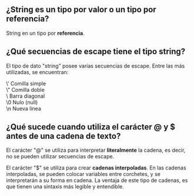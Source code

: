 ## ¿String es un tipo por valor o un tipo por referencia?
String en un tipo por **referencia**.


## ¿Qué secuencias de escape tiene el tipo string?
El tipo de dato "string" posee varias secuencias de escape. Entre las más utilizadas, se encuentran:

\\'      Comilla simple  
\\"      Comilla doble  
\\      Barra diagonal  
\0      Nulo (null)  
\n      Nueva línea


## ¿Qué sucede cuando utiliza el carácter @ y $ antes de una cadena de texto?
El carácter "@" se utiliza para interpretar **literalmente** la cadena, es decir, no se pueden utilizar secuencias de escape.

El carácter "$" se utiliza para crear **cadenas interpoladas**. En las cadenas interpoladas, se pueden colocar variables entre corchetes, y se interpretarán a su forma en cadena. La ventaja de este tipo de cadenas, es que tienen una sintaxis más legible y entendible.